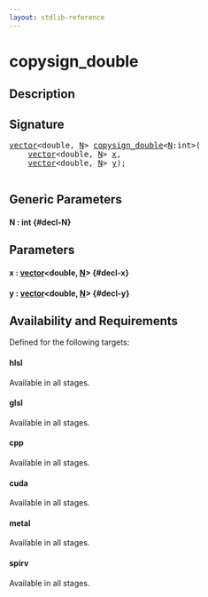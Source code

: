 ```yaml
---
layout: stdlib-reference
---
```


# copysign\_double

## Description





## Signature 

<pre>
<a href="/stdlib-reference/types/vector/index" class="code_type">vector</a>&lt;<span class="code_keyword">double</span>, <a href="/stdlib-reference/global-decls/copysign_double#decl-N" class="code_var">N</a>&gt; <a href="/stdlib-reference/global-decls/copysign_double">copysign_double</a>&lt;<a href="/stdlib-reference/global-decls/copysign_double#decl-N" class="code_var">N</a>:<span class="code_keyword">int</span>&gt;(
    <a href="/stdlib-reference/types/vector/index" class="code_type">vector</a>&lt;<span class="code_keyword">double</span>, <a href="/stdlib-reference/global-decls/copysign_double#decl-N" class="code_var">N</a>&gt; <a href="/stdlib-reference/global-decls/copysign_double#decl-x" class="code_param">x</a>,
    <a href="/stdlib-reference/types/vector/index" class="code_type">vector</a>&lt;<span class="code_keyword">double</span>, <a href="/stdlib-reference/global-decls/copysign_double#decl-N" class="code_var">N</a>&gt; <a href="/stdlib-reference/global-decls/copysign_double#decl-y" class="code_param">y</a>);

</pre>

## Generic Parameters

#### N  : int {#decl-N}

## Parameters

#### x  : [vector](/stdlib-reference/types/vector/index)\<double, [N](/stdlib-reference/types/vector/index#decl-N)\> {#decl-x}
#### y  : [vector](/stdlib-reference/types/vector/index)\<double, [N](/stdlib-reference/types/vector/index#decl-N)\> {#decl-y}

## Availability and Requirements

Defined for the following targets:

#### hlsl
Available in all stages.

#### glsl
Available in all stages.

#### cpp
Available in all stages.

#### cuda
Available in all stages.

#### metal
Available in all stages.

#### spirv
Available in all stages.



